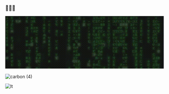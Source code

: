 ### 👋👨‍💻

<p align="center">
   <img widht="auto" height="auto" src="md/Hello.gif">
</p>


![carbon (4)](https://user-images.githubusercontent.com/60401401/165621860-ed9e4f11-4c21-4539-875d-772a1b9cf239.png)


![lt](https://user-images.githubusercontent.com/60401401/165622598-b0f82bcc-9d32-47a4-aabf-65cb0de07a7f.gif)
